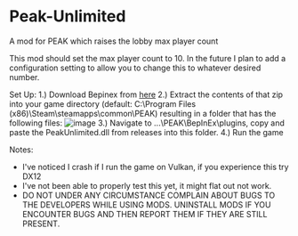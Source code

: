# Peak-Unlimited
A mod for PEAK which raises the lobby max player count


This mod should set the max player count to 10. In the future I plan to add a configuration setting to allow you to change this to whatever desired number. 

Set Up: 
1.) Download Bepinex from [here](https://github.com/BepInEx/BepInEx/releases/download/v5.4.23.3/BepInEx_win_x64_5.4.23.3.zip)
2.) Extract the contents of that zip into your game directory (default: C:\Program Files (x86)\Steam\steamapps\common\PEAK) resulting in a folder that has the following files:
![image](https://github.com/user-attachments/assets/403d9a1d-16a4-409c-a046-bc56141ac0ca)
3.) Navigate to ...\PEAK\BepInEx\plugins, copy and paste the PeakUnlimited.dll from releases into this folder. 
4.) Run the game

Notes:
- I've noticed I crash if I run the game on Vulkan, if you experience this try DX12
- I've not been able to properly test this yet, it might flat out not work.
- DO NOT UNDER ANY CIRCUMSTANCE COMPLAIN ABOUT BUGS TO THE DEVELOPERS WHILE USING MODS. UNINSTALL MODS IF YOU ENCOUNTER BUGS AND THEN REPORT THEM IF THEY ARE STILL PRESENT.
